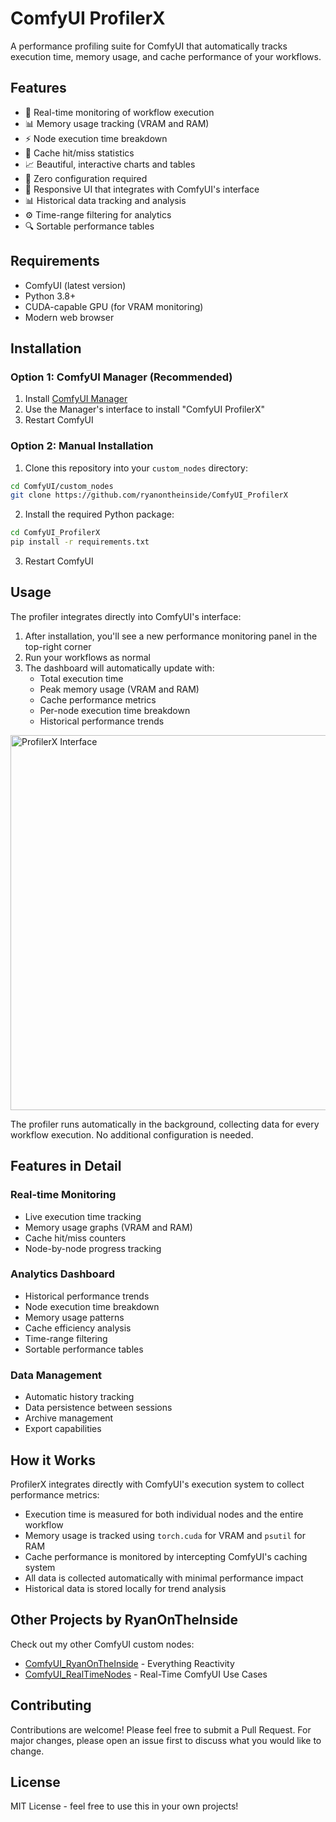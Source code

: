 # ComfyUI ProfilerX

A performance profiling suite for ComfyUI that automatically tracks execution time, memory usage, and cache performance of your workflows.

## Features

- 🔄 Real-time monitoring of workflow execution
- 📊 Memory usage tracking (VRAM and RAM)
- ⚡ Node execution time breakdown
- 💾 Cache hit/miss statistics
- 📈 Beautiful, interactive charts and tables
- 🎯 Zero configuration required
- 📱 Responsive UI that integrates with ComfyUI's interface
- 📊 Historical data tracking and analysis
- ⚙️ Time-range filtering for analytics
- 🔍 Sortable performance tables

## Requirements

- ComfyUI (latest version)
- Python 3.8+
- CUDA-capable GPU (for VRAM monitoring)
- Modern web browser

## Installation

### Option 1: ComfyUI Manager (Recommended)
1. Install [ComfyUI Manager](https://github.com/ltdrdata/ComfyUI-Manager)
2. Use the Manager's interface to install "ComfyUI ProfilerX"
3. Restart ComfyUI

### Option 2: Manual Installation
1. Clone this repository into your `custom_nodes` directory:
```bash
cd ComfyUI/custom_nodes
git clone https://github.com/ryanontheinside/ComfyUI_ProfilerX
```

2. Install the required Python package:
```bash
cd ComfyUI_ProfilerX
pip install -r requirements.txt
```

3. Restart ComfyUI

## Usage

The profiler integrates directly into ComfyUI's interface:

1. After installation, you'll see a new performance monitoring panel in the top-right corner
2. Run your workflows as normal
3. The dashboard will automatically update with:
   - Total execution time
   - Peak memory usage (VRAM and RAM)
   - Cache performance metrics
   - Per-node execution time breakdown
   - Historical performance trends

<img src="https://github.com/user-attachments/assets/4dd514a4-8d52-4047-9f2c-3588a669e2c9" alt="ProfilerX Interface" width="600">

The profiler runs automatically in the background, collecting data for every workflow execution. No additional configuration is needed.

## Features in Detail

### Real-time Monitoring
- Live execution time tracking
- Memory usage graphs (VRAM and RAM)
- Cache hit/miss counters
- Node-by-node progress tracking

### Analytics Dashboard
- Historical performance trends
- Node execution time breakdown
- Memory usage patterns
- Cache efficiency analysis
- Time-range filtering
- Sortable performance tables

### Data Management
- Automatic history tracking
- Data persistence between sessions
- Archive management
- Export capabilities

## How it Works

ProfilerX integrates directly with ComfyUI's execution system to collect performance metrics:

- Execution time is measured for both individual nodes and the entire workflow
- Memory usage is tracked using `torch.cuda` for VRAM and `psutil` for RAM
- Cache performance is monitored by intercepting ComfyUI's caching system
- All data is collected automatically with minimal performance impact
- Historical data is stored locally for trend analysis

## Other Projects by RyanOnTheInside

Check out my other ComfyUI custom nodes:

- [ComfyUI_RyanOnTheInside](https://github.com/RyanOnTheInside/ComfyUI_RyanOnTheInside) - Everything Reactivity
- [ComfyUI_RealTimeNodes](https://github.com/RyanOnTheInside/ComfyUI_RealTimeNodes) - Real-Time ComfyUI Use Cases

## Contributing

Contributions are welcome! Please feel free to submit a Pull Request. For major changes, please open an issue first to discuss what you would like to change.

## License

MIT License - feel free to use this in your own projects!

